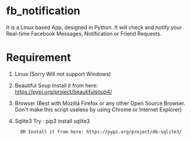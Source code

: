 # fb_notification
It is a Linux based App, designed in Python. It will check and notify your Real-time Facebook Messages, Notification or Friend Requests.


# Requirement
   1. Linux   (Sorry Will not support Windows)
   2. Beautiful Soup
            Install it from here: https://pypi.org/project/beautifulsoup4/
   3. Browser   (Best with Mozilla Firefox or any other Open Source Browser.  Don't make this script useless by using Chrome or Internet Explorer)
   
   4. Sqlite3
            Try : pip3 install sqlite3
            
            OR Install it from here: https://pypi.org/project/db-sqlite3/
